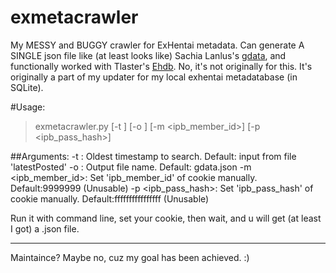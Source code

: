 # exmetacrawler
My MESSY and BUGGY crawler for ExHentai metadata. Can generate A SINGLE json file like (at least looks like) Sachia Lanlus's [gdata](https://mega.nz/#F!oh1U0SIA!WBUcf3PaOvrfIF238fnbTg), 
and functionally worked with Tlaster's [Ehdb](https://github.com/Tlaster/ehdb).
No, it's not originally for this. It's originally a part of my updater for my local exhentai metadatabase (in SQLite).

#Usage:
> exmetacrawler.py [-t <OldestTimestamp to Search>] [-o <outputfile>] [-m <ipb_member_id>] [-p <ipb_pass_hash>]
 
##Arguments:
 -t <timestamp>: Oldest timestamp to search. Default: input from file 'latestPosted'
 -o <filename>: Output file name. Default: gdata.json
 -m <ipb_member_id>: Set 'ipb_member_id' of cookie manually. Default:9999999 (Unusable)
 -p <ipb_pass_hash>: Set 'ipb_pass_hash' of cookie manually. Default:ffffffffffffffff (Unusable)

Run it with command line, set your cookie, then wait, and u will get (at least I got) a .json file.

---
Maintaince? Maybe no, cuz my goal has been achieved. :)
